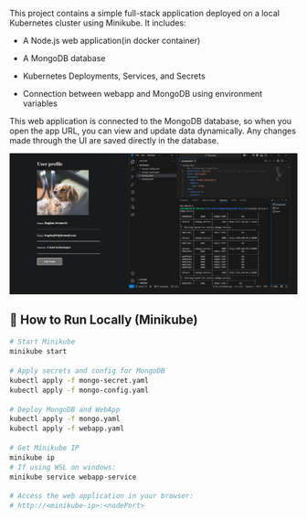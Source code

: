This project contains a simple full-stack application deployed on a local Kubernetes cluster using Minikube. It includes:

- A Node.js web application(in docker container)

- A MongoDB database

- Kubernetes Deployments, Services, and Secrets

- Connection between webapp and MongoDB using environment variables

This web application is connected to the MongoDB database, so when you open the app URL, you can view and update data dynamically. Any changes made through the UI are saved directly in the database.

![Example Image](Image.png)

## 🚀 How to Run Locally (Minikube)

```bash
# Start Minikube
minikube start

# Apply secrets and config for MongoDB
kubectl apply -f mongo-secret.yaml
kubectl apply -f mongo-config.yaml

# Deploy MongoDB and WebApp
kubectl apply -f mongo.yaml
kubectl apply -f webapp.yaml

# Get Minikube IP
minikube ip
# If using WSL on windows:
minikube service webapp-service

# Access the web application in your browser:
# http://<minikube-ip>:<nodePort> 
